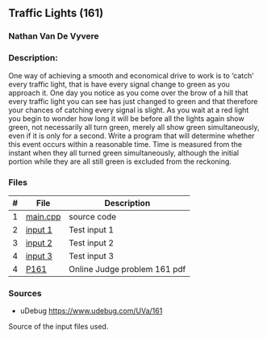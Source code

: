## Traffic Lights (161)
### Nathan Van De Vyvere

### Description: 
One way of achieving a smooth and economical drive to work is to ‘catch’ every traffic light, that is
have every signal change to green as you approach it. One day you notice as you come over the brow of
a hill that every traffic light you can see has just changed to green and that therefore your chances of
catching every signal is slight. As you wait at a red light you begin to wonder how long it will be before
all the lights again show green, not necessarily all turn green, merely all show green simultaneously,
even if it is only for a second.
Write a program that will determine whether this event occurs within a reasonable time. Time is
measured from the instant when they all turned green simultaneously, although the initial portion while
they are all still green is excluded from the reckoning.


### Files

|   #   | File                       | Description                                                |
| :---: | -------------------------- | ---------------------------------------------------------- |
|   1   |  [main.cpp](main.cpp)      | source code                                                |
|   2   |  [input 1](in1.txt)        | Test input 1                                               |
|   3   |  [input 2](in2.txt)        | Test input 2                                               |
|4|[input 3](in3.txt)|Test input 3|
|   4   |  [P161](p161.pdf)      | Online Judge problem 161 pdf                             |

### Sources

- uDebug https://www.udebug.com/UVa/161

Source of the input files used.
